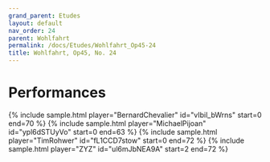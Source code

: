 ```yaml
---
grand_parent: Etudes
layout: default
nav_order: 24
parent: Wohlfahrt
permalink: /docs/Etudes/Wohlfahrt_Op45-24
title: Wohlfahrt, Op45, No. 24
---
```

# Performances
<div class="sample-container">
    {% include sample.html player="BernardChevalier" id="vIbil_bWrns" start=0 end=70 %}
    {% include sample.html player="MichaelPijoan" id="ypl6dSTUyVo" start=0 end=63 %}
    {% include sample.html player="TimRohwer" id="fL1CCD7stow" start=0 end=72 %}
    {% include sample.html player="ZYZ" id="ul6mJbNEA9A" start=2 end=72 %}
</div>
